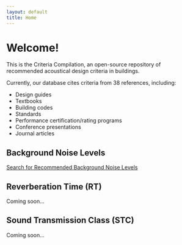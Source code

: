 ```yaml
---
layout: default
title: Home
---
```

# Welcome!
This is the Criteria Compilation, an open-source repository of recommended acoustical design criteria in buildings.

Currently, our database cites criteria from 38 references, including:
* Design guides
* Textbooks
* Building codes
* Standards
* Performance certification/rating programs
* Conference presentations
* Journal articles

## Background Noise Levels
[Search for Recommended Background Noise Levels](search.html)

## Reverberation Time (RT)
Coming soon...

## Sound Transmission Class (STC)
Coming soon...
